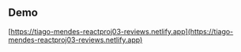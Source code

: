 ## Demo

[https://tiago-mendes-reactproj03-reviews.netlify.app](https://tiago-mendes-reactproj03-reviews.netlify.app)
